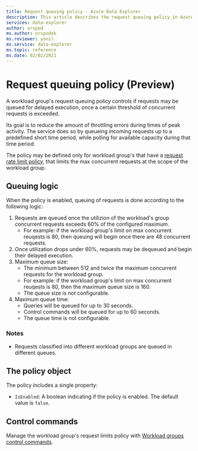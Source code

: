 ```yaml
---
title: Request queuing policy - Azure Data Explorer
description: This article describes the request queuing policy in Azure Data Explorer.
services: data-explorer
author: orspod
ms.author: orspodek
ms.reviewer: yonil
ms.service: data-explorer
ms.topic: reference
ms.date: 02/02/2021
---
```

# Request queuing policy (Preview)

A workload group's request queuing policy controls if requests may be queued for delayed execution, once a certain threshold of concurrent requests is exceeded.

Its goal is to reduce the amount of throttling errors during times of peak activity. The service does so by queueing incoming requests up to a predefined short time period,
while polling for available capacity during that time period.

The policy may be defined only for workload group's that have a [request rate limit policy](request-rate-limit-policy.md),
that limits the max concurrent requests at the scope of the workload group.

## Queuing logic

When the policy is enabled, queuing of requests is done according to the following logic:

1. Requests are queued once the utilizion of the workload's group concurrent requests exceeds 60% of the configured maximum.
    * For example: if the workload group's limit on max concurrent reuqests is 80, then queuing will begin once there are 48 concurrent requests.
1. Once utilization drops under 60%, requests may be dequeued and begin their delayed execution.
1. Maximum queue size:
    * The minimum between 512 and twice the maximum concurrent requests for the workload group.
    * For example: if the workload group's limit on max concurrent reuqests is 80, then the maximum queue size is 160.
    * The queue size is not configurable.
1. Maximum queue time:
    * Queries will be queued for up to 30 seconds.
    * Control commands will be queued for up to 60 seconds.
    * The queue time is not configurable.

### Notes

* Requests classified into different workload groups are queued in different queues.

## The policy object

The policy includes a single property:

* `IsEnabled`: A boolean indicating if the policy is enabled. The default value is `false`.

## Control commands

Manage the workload group's request limits policy with [Workload groups control commands](workload-groups-commands.md).

